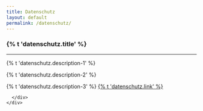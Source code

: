 ```yaml
---
title: Datenschutz
layout: default
permalink: /datenschutz/
---
```


<section accordion="explore-landing" accordion-desktop="false" class="container-outer landing-wrapper">
  <section class="container">
    <div class="container-outer landing-section_top">
      <div class="container-left-8 hero-left">
        <h1>{% t 'datenschutz.title' %}</h1>
        <hr/>
        <p class="hero-description">{% t 'datenschutz.description-1' %}</p>
        <p class="hero-description">{% t 'datenschutz.description-2' %}</p>
        <p class="hero-description">
        {% t 'datenschutz.description-3' %}
        <a target="_blank" href="
        {% if site.lang == "en" %}
        https://www.d-eiti.de/en/kontakt-kontakformular/  
        {% else %}
        https://www.d-eiti.de/kontakt-kontakformular/
        {% endif %}
        ">{% t 'datenschutz.link' %}</a>
        </p>

      </div>
    </div>  
  </section>
</section>
<script type="text/javascript" src="{{ site.baseurl_root }}/js/lib/homepage.min.js" charset="utf-8"></script>
